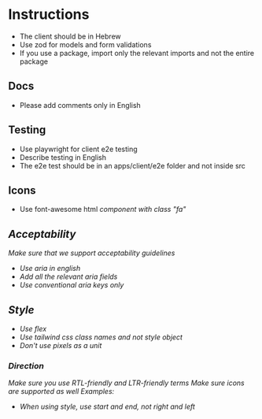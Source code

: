 # Instructions

- The client should be in Hebrew
- Use zod for models and form validations
- If you use a package, import only the relevant imports and not the entire package

## Docs

- Please add comments only in English

## Testing

- Use playwright for client e2e testing
- Describe testing in English
- The e2e test should be in an apps/client/e2e folder and not inside src

## Icons

- Use font-awesome html <i> component with class "fa"

## Acceptability

Make sure that we support acceptability guidelines

- Use aria in english
- Add all the relevant aria fields
- Use conventional aria keys only

## Style

- Use flex
- Use tailwind css class names and not style object
- Don't use pixels as a unit

### Direction

Make sure you use RTL-friendly and LTR-friendly terms
Make sure icons are supported as well
Examples:

- When using style, use start and end, not right and left
